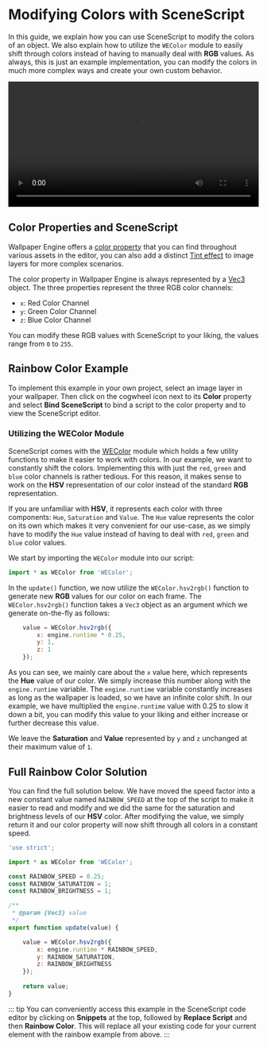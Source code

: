 # Modifying Colors with SceneScript

In this guide, we explain how you can use SceneScript to modify the colors of an object. We also explain how to utilize the `WEColor` module to easily shift through colors instead of having to manually deal with **RGB** values. As always, this is just an example implementation, you can modify the colors in much more complex ways and create your own custom behavior.

<video width="100%" controls autoplay loop>
  <source src="/videos/scenescript_color.mp4" type="video/mp4">
  Your browser does not support the video tag.
</video>

## Color Properties and SceneScript

Wallpaper Engine offers a [color property](/scene/userproperties/color) that you can find throughout various assets in the editor, you can also add a distinct [Tint effect](/scene/effects/effect/tint) to image layers for more complex scenarios.

The color property in Wallpaper Engine is always represented by a [Vec3](/scene/scenescript/reference/class/Vec3) object. The three properties represent the three RGB color channels:

* `x`: Red Color Channel
* `y`: Green Color Channel
* `z`: Blue Color Channel

You can modify these RGB values with SceneScript to your liking, the values range from `0` to `255`.

## Rainbow Color Example

To implement this example in your own project, select an image layer in your wallpaper. Then click on the cogwheel icon next to its **Color** property and select **Bind SceneScript** to bind a script to the color property and to view the SceneScript editor.

### Utilizing the WEColor Module

SceneScript comes with the [WEColor](/scene/scenescript/reference/module/WEColor) module which holds a few utility functions to make it easier to work with colors. In our example, we want to constantly shift the colors. Implementing this with just the `red`, `green` and `blue` color channels is rather tedious. For this reason, it makes sense to work on the **HSV** representation of our color instead of the standard **RGB** representation.

If you are unfamiliar with **HSV**, it represents each color with three components: `Hue`, `Saturation` and `Value`. The `Hue` value represents the color on its own which makes it very convenient for our use-case, as we simply have to modify the `Hue` value instead of having to deal with `red`, `green` and `blue` color values.

We start by importing the `WEColor` module into our script:

```js
import * as WEColor from 'WEColor';
```

In the `update()` function, we now utilize the `WEColor.hsv2rgb()` function to generate new **RGB** values for our color on each frame. The `WEColor.hsv2rgb()` function takes a `Vec3` object as an argument which we generate on-the-fly as follows:

```js
	value = WEColor.hsv2rgb({
		x: engine.runtime * 0.25,
		y: 1,
		z: 1
	});
```

As you can see, we mainly care about the `x` value here, which represents the **Hue** value of our color. We simply increase this number along with the `engine.runtime` variable. The `engine.runtime` variable constantly increases as long as the wallpaper is loaded, so we have an infinite color shift. In our example, we have multiplied the `engine.runtime` value with 0.25 to slow it down a bit, you can modify this value to your liking and either increase or further decrease this value.

We leave the **Saturation** and **Value** represented by `y` and `z` unchanged at their maximum value of `1`.

## Full Rainbow Color Solution

You can find the full solution below. We have moved the speed factor into a new constant value named `RAINBOW_SPEED` at the top of the script to make it easier to read and modify and we did the same for the saturation and brightness levels of our **HSV** color. After modifying the value, we simply return it and our color property will now shift through all colors in a constant speed.

```js
'use strict';

import * as WEColor from 'WEColor';

const RAINBOW_SPEED = 0.25;
const RAINBOW_SATURATION = 1;
const RAINBOW_BRIGHTNESS = 1;

/**
 * @param {Vec3} value
 */
export function update(value) {

	value = WEColor.hsv2rgb({
		x: engine.runtime * RAINBOW_SPEED,
		y: RAINBOW_SATURATION,
		z: RAINBOW_BRIGHTNESS
	});
	
	return value;
}
```

::: tip
You can conveniently access this example in the SceneScript code editor by clicking on **Snippets** at the top, followed by **Replace Script** and then **Rainbow Color**. This will replace all your existing code for your current element with the rainbow example from above.
:::